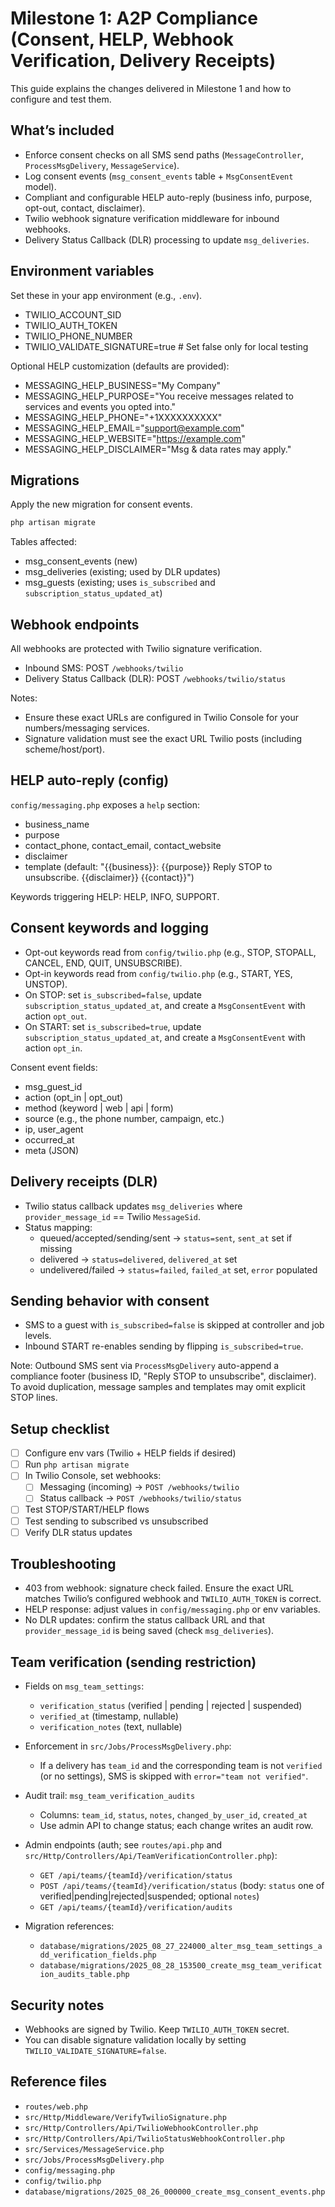 # Milestone 1: A2P Compliance (Consent, HELP, Webhook Verification, Delivery Receipts)

This guide explains the changes delivered in Milestone 1 and how to configure and test them.

## What’s included
- Enforce consent checks on all SMS send paths (`MessageController`, `ProcessMsgDelivery`, `MessageService`).
- Log consent events (`msg_consent_events` table + `MsgConsentEvent` model).
- Compliant and configurable HELP auto-reply (business info, purpose, opt-out, contact, disclaimer).
- Twilio webhook signature verification middleware for inbound webhooks.
- Delivery Status Callback (DLR) processing to update `msg_deliveries`.

## Environment variables
Set these in your app environment (e.g., `.env`).

- TWILIO_ACCOUNT_SID
- TWILIO_AUTH_TOKEN
- TWILIO_PHONE_NUMBER
- TWILIO_VALIDATE_SIGNATURE=true   # Set false only for local testing

Optional HELP customization (defaults are provided):
- MESSAGING_HELP_BUSINESS="My Company"
- MESSAGING_HELP_PURPOSE="You receive messages related to services and events you opted into."
- MESSAGING_HELP_PHONE="+1XXXXXXXXXX"
- MESSAGING_HELP_EMAIL="support@example.com"
- MESSAGING_HELP_WEBSITE="https://example.com"
- MESSAGING_HELP_DISCLAIMER="Msg & data rates may apply."

## Migrations
Apply the new migration for consent events.

```bash
php artisan migrate
```

Tables affected:
- msg_consent_events (new)
- msg_deliveries (existing; used by DLR updates)
- msg_guests (existing; uses `is_subscribed` and `subscription_status_updated_at`)

## Webhook endpoints
All webhooks are protected with Twilio signature verification.

- Inbound SMS: POST `/webhooks/twilio`
- Delivery Status Callback (DLR): POST `/webhooks/twilio/status`

Notes:
- Ensure these exact URLs are configured in Twilio Console for your numbers/messaging services.
- Signature validation must see the exact URL Twilio posts (including scheme/host/port).

## HELP auto-reply (config)
`config/messaging.php` exposes a `help` section:

- business_name
- purpose
- contact_phone, contact_email, contact_website
- disclaimer
- template (default: "{{business}}: {{purpose}} Reply STOP to unsubscribe. {{disclaimer}} {{contact}}")

Keywords triggering HELP: HELP, INFO, SUPPORT.

## Consent keywords and logging
- Opt-out keywords read from `config/twilio.php` (e.g., STOP, STOPALL, CANCEL, END, QUIT, UNSUBSCRIBE).
- Opt-in keywords read from `config/twilio.php` (e.g., START, YES, UNSTOP).
- On STOP: set `is_subscribed=false`, update `subscription_status_updated_at`, and create a `MsgConsentEvent` with action `opt_out`.
- On START: set `is_subscribed=true`, update `subscription_status_updated_at`, and create a `MsgConsentEvent` with action `opt_in`.

Consent event fields:
- msg_guest_id
- action (opt_in | opt_out)
- method (keyword | web | api | form)
- source (e.g., the phone number, campaign, etc.)
- ip, user_agent
- occurred_at
- meta (JSON)

## Delivery receipts (DLR)
- Twilio status callback updates `msg_deliveries` where `provider_message_id` == Twilio `MessageSid`.
- Status mapping:
  - queued/accepted/sending/sent → `status=sent`, `sent_at` set if missing
  - delivered → `status=delivered`, `delivered_at` set
  - undelivered/failed → `status=failed`, `failed_at` set, `error` populated

## Sending behavior with consent
- SMS to a guest with `is_subscribed=false` is skipped at controller and job levels.
- Inbound START re-enables sending by flipping `is_subscribed=true`.

Note: Outbound SMS sent via `ProcessMsgDelivery` auto-append a compliance footer (business ID, "Reply STOP to unsubscribe", disclaimer). To avoid duplication, message samples and templates may omit explicit STOP lines.

## Setup checklist
- [ ] Configure env vars (Twilio + HELP fields if desired)
- [ ] Run `php artisan migrate`
- [ ] In Twilio Console, set webhooks:
  - [ ] Messaging (incoming) → `POST /webhooks/twilio`
  - [ ] Status callback → `POST /webhooks/twilio/status`
- [ ] Test STOP/START/HELP flows
- [ ] Test sending to subscribed vs unsubscribed
- [ ] Verify DLR status updates

## Troubleshooting
- 403 from webhook: signature check failed. Ensure the exact URL matches Twilio’s configured webhook and `TWILIO_AUTH_TOKEN` is correct.
- HELP response: adjust values in `config/messaging.php` or env variables.
- No DLR updates: confirm the status callback URL and that `provider_message_id` is being saved (check `msg_deliveries`).

## Team verification (sending restriction)

- Fields on `msg_team_settings`:
  - `verification_status` (verified | pending | rejected | suspended)
  - `verified_at` (timestamp, nullable)
  - `verification_notes` (text, nullable)

- Enforcement in `src/Jobs/ProcessMsgDelivery.php`:
  - If a delivery has `team_id` and the corresponding team is not `verified` (or no settings), SMS is skipped with `error="team not verified"`.

- Audit trail: `msg_team_verification_audits`
  - Columns: `team_id`, `status`, `notes`, `changed_by_user_id`, `created_at`
  - Use admin API to change status; each change writes an audit row.

- Admin endpoints (auth; see `routes/api.php` and `src/Http/Controllers/Api/TeamVerificationController.php`):
  - `GET /api/teams/{teamId}/verification/status`
  - `POST /api/teams/{teamId}/verification/status` (body: `status` one of verified|pending|rejected|suspended; optional `notes`)
  - `GET /api/teams/{teamId}/verification/audits`

- Migration references:
  - `database/migrations/2025_08_27_224000_alter_msg_team_settings_add_verification_fields.php`
  - `database/migrations/2025_08_28_153500_create_msg_team_verification_audits_table.php`

## Security notes
- Webhooks are signed by Twilio. Keep `TWILIO_AUTH_TOKEN` secret.
- You can disable signature validation locally by setting `TWILIO_VALIDATE_SIGNATURE=false`.

## Reference files
- `routes/web.php`
- `src/Http/Middleware/VerifyTwilioSignature.php`
- `src/Http/Controllers/Api/TwilioWebhookController.php`
- `src/Http/Controllers/Api/TwilioStatusWebhookController.php`
- `src/Services/MessageService.php`
- `src/Jobs/ProcessMsgDelivery.php`
- `config/messaging.php`
- `config/twilio.php`
- `database/migrations/2025_08_26_000000_create_msg_consent_events.php`
